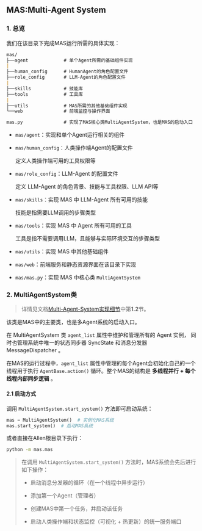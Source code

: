 ## MAS:Multi-Agent System

### 1. 总览

我们在该目录下完成MAS运行所需的具体实现：

```markdown
mas/ 
├──agent             # 单个Agent所需的基础组件实现
|
├──human_config      # HumanAgent的角色配置文件
├──role_config       # LLM-Agent的角色配置文件
|
├──skills            # 技能库
├──tools             # 工具库
|
├──utils             # MAS所需的其他基础组件实现
└──web               # 前端监控与操作界面

mas.py               # 实现了MAS核心类MultiAgentSystem，也是MAS的启动入口
```



- `mas/agent`：实现和单个Agent运行相关的组件

  

- `mas/human_config`：人类操作端Agent的配置文件

  定义人类操作端可用的工具权限等

- `mas/role_config`：LLM-Agent 的配置文件

  定义 LLM-Agent 的角色背景、技能与工具权限、LLM API等

  

- `mas/skills`：实现 MAS 中 LLM-Agent 所有可用的技能

  技能是指需要LLM调用的步骤类型

- `mas/tools`：实现 MAS 中 Agent 所有可用的工具

  工具是指不需要调用LLM，且能够与实际环境交互的步骤类型

  

- `mas/utils`：实现 MAS 中其他基础组件

- `mas/web`：前端服务和静态资源界面在该目录下实现

  

- `mas/mas.py`：实现 MAS 中核心类 `MultiAgentSystem` 



### 2. MultiAgentSystem类

> 详情见文档[Multi-Agent-System实现细节](https://github.com/motern88/Allen/blob/main/docs/Multi-Agent-System实现细节.md)中第**1.2**节。

该类是MAS中的主要类，也是多Agent系统的启动入口。

在 MultiAgentSystem 类 `agent_list` 属性中维护和管理所有的 Agent 实例， 同时也管理系统中唯一的状态同步器 SyncState 和消息分发器 MessageDispatcher 。



在MAS的运行过程中，`agent_list` 属性中管理的每个Agent会初始化自己的一个线程用于执行 `AgentBase.action()` 循环。整个MAS的结构是 **多线程并行 + 每个线程内部同步逻辑** 。



#### 2.1 启动方式

调用 `MultiAgentSystem.start_system()` 方法即可启动系统：

```python
mas = MultiAgentSystem()  # 实例化MAS系统
mas.start_system()  # 启动MAS系统
```

或者直接在Allen根目录下执行：

```cmd
python -m mas.mas
```



> 在调用 `MultiAgentSystem.start_system()` 方法时，MAS系统会先后进行如下操作：
>
> - 启动消息分发器的循环（在一个线程中异步运行）
>
> - 添加第一个Agent（管理者）
>
> - 创建MAS中第一个任务，并启动该任务
>
> - 启动人类操作端和状态监控（可视化 + 热更新）的统一服务端口

